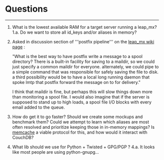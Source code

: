 
# Questions #
-------------

1. What is the lowest available RAM for a target server running a leap_mx?
       1.a. Do we want to store all id_keys and/or aliases in memory?

2. Asked in discussion section of '''postfix pipeline''' on the [leap_mx wiki
page](https://we.riseup.net/leap/mx) : 

   "What is the best way to have postfix write a message to a spool directory?
    There is a built-in facility for saving to a maildir, so we could just
    specify a common maildir for everyone. alternately, we could pipe to a
    simple command that was responsible for safely saving the file to disk. a
    third possibility would be to have a local long running daemon that spoke
    lmtp that postfix forward the message on to for delivery."

    I think that maildir is fine, but perhaps this will slow things down more
    than monitoring a spool file. I would also imagine that if the server is
    supposed to stand up to high loads, a spool file I/O blocks with every
    email added to the queue.

3. How do get it to go faster? Should we create some mockups and benchmark
them? Could we attempt to learn which aliases are most often resolved and
prioritize keeping those in in-memory mappings? Is
[memcache](http://code.sixapart.com/svn/memcached/trunk/server/doc/protocol.txt)
a viable protocol for this, and how would it interact with CouchDB?

4. What lib should we use for Python + Twisted + GPG/PGP ?
   4.a. It looks like most people are using python-gnupg...
